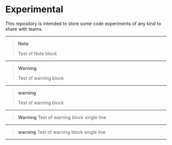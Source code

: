 # Experimental

This repository is intended to store some code experiments of any kind to share with teams.

---
> **Note**
>
> Test of Note block
---
> **Warning**
>
> Test of warning block
---
> **warning**
>
> Test of warning block
---
> **Warning**
> Test of warning block single line
---
> **warning**
> Test of warning block single line
---
